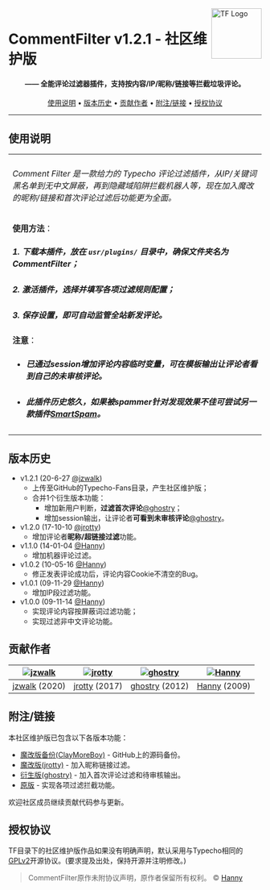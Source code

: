<a href="https://typecho-fans.github.io">
    <img src="https://typecho-fans.github.io/text-logo.svg" alt="TF Logo" title="Typecho Fans开源作品社区" align="right" height="100" />
</a>

CommentFilter v1.2.1 - 社区维护版
======================
<h4 align="center">—— 全能评论过滤器插件，支持按内容/IP/昵称/链接等拦截垃圾评论。</h4>

<p align="center">
  <a href="#使用说明">使用说明</a> •
  <a href="#版本历史">版本历史</a> •
  <a href="#贡献作者">贡献作者</a> •
  <a href="#附注链接">附注/链接</a> •
  <a href="#授权协议">授权协议</a>
</p>

---

## 使用说明

<table>
<tr>
<td>

###### Comment Filter 是一款给力的 Typecho 评论过滤插件，从IP/关键词黑名单到无中文屏蔽，再到隐藏域陷阱拦截机器人等，现在加入魔改的昵称/链接和首次评论过滤后功能更为全面。

**使用方法**：
##### 1. 下载本插件，放在 `usr/plugins/` 目录中，确保文件夹名为 CommentFilter；
##### 2. 激活插件，选择并填写各项过滤规则配置；
##### 3. 保存设置，即可自动监管全站新发评论。

**注意**：
* ##### 已通过session增加评论内容临时变量，可在模板输出让评论者看到自己的未审核评论。
* ##### 此插件历史悠久，如果被spammer针对发现效果不佳可尝试另一款插件[SmartSpam](http://www.yovisun.com/archive/typecho-plugin-smartspam.html)。

</td>
</tr>
</table>

## 版本历史

 * v1.2.1 (20-6-27 [@jzwalk](https://github.com/jzwalk))
   * 上传至GitHub的Typecho-Fans目录，产生社区维护版；
   * 合并1个衍生版本功能：
     * 增加新用户判断，**过滤首次评论**[@ghostry](https://blog.ghostry.cn)；
     * 增加session输出，让评论者**可看到未审核评论**[@ghostry](https://blog.ghostry.cn)。
 * v1.2.0 (17-10-10 [@jrotty](https://github.com/jrotty))
   * 增加评论者**昵称/超链接过滤**功能。
 * v1.1.0 (14-01-04 [@Hanny](http://www.imhan.com))
   * 增加机器评论过滤。
 * v1.0.2 (10-05-16 [@Hanny](http://www.imhan.com))
   * 修正发表评论成功后，评论内容Cookie不清空的Bug。
 * v1.0.1 (09-11-29 [@Hanny](http://www.imhan.com))
   * 增加IP段过滤功能。
 * v1.0.0 (09-11-14 [@Hanny](http://www.imhan.com))
   * 实现评论内容按屏蔽词过滤功能；
   * 实现过滤非中文评论功能。

## 贡献作者

[![jzwalk](https://avatars1.githubusercontent.com/u/252331?v=3&s=100)](https://github.com/jzwalk) | [![jrotty](https://avatars1.githubusercontent.com/u/16165576?v=3&s=100)](https://github.com/jrotty) | [![ghostry](https://secure.gravatar.com/avatar/1623d5f14ef33ea40a084416f59ee93e?s=100)](https://blog.ghostry.cn) | [![Hanny](https://secure.gravatar.com/avatar/?d=mp&s=100)](http://www.imhan.com)
:---:|:---:|:---:|:---:
[jzwalk](https://github.com/jzwalk) (2020) | [jrotty](https://github.com/jrotty) (2017) | [ghostry](https://blog.ghostry.cn) (2012) | [Hanny](http://www.imhan.com) (2009)

## 附注/链接

本社区维护版已包含以下各版本功能：

* [魔改版备份(ClayMoreBoy)](https://github.com/ClayMoreBoy/CommentFilter-typecho) - GitHub上的源码备份。
* [魔改版(jrotty)](https://qqdie.com/archives/typecho-CommentFilter.html) - 加入昵称链接过滤。
* [衍生版(ghostry)](https://blog.ghostry.cn/program/huan-zhe-teng-cha-jian---zhe-ci-shi-commentfilter.html) - 加入首次评论过滤和待审核输出。
* [原版](http://www.imhan.com/archives/typecho_commentfilter_110) - 实现各项过滤拦截功能。

欢迎社区成员继续贡献代码参与更新。

## 授权协议

TF目录下的社区维护版作品如果没有明确声明，默认采用与Typecho相同的[GPLv2](https://github.com/typecho/typecho/blob/master/LICENSE.txt)开源协议。(要求提及出处，保持开源并注明修改。)

> CommentFilter原作未附协议声明，原作者保留所有权利。 © [Hanny](http://www.imhan.com)

